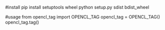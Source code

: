 #install
pip install setuptools wheel
python setup.py sdist bdist_wheel

#usage
from opencl_tag import OPENCL_TAG
opencl_tag = OPENCL_TAG()
opencl_tag.tag()
